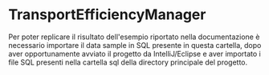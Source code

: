 # TransportEfficiencyManager
Per poter replicare il risultato dell'esempio riportato nella documentazione è necessario importare il data sample in SQL presente in questa cartella, dopo aver opportunamente avviato il progetto da IntelliJ/Eclipse e aver importato i file SQL presenti nella cartella sql della directory principale del progetto.
